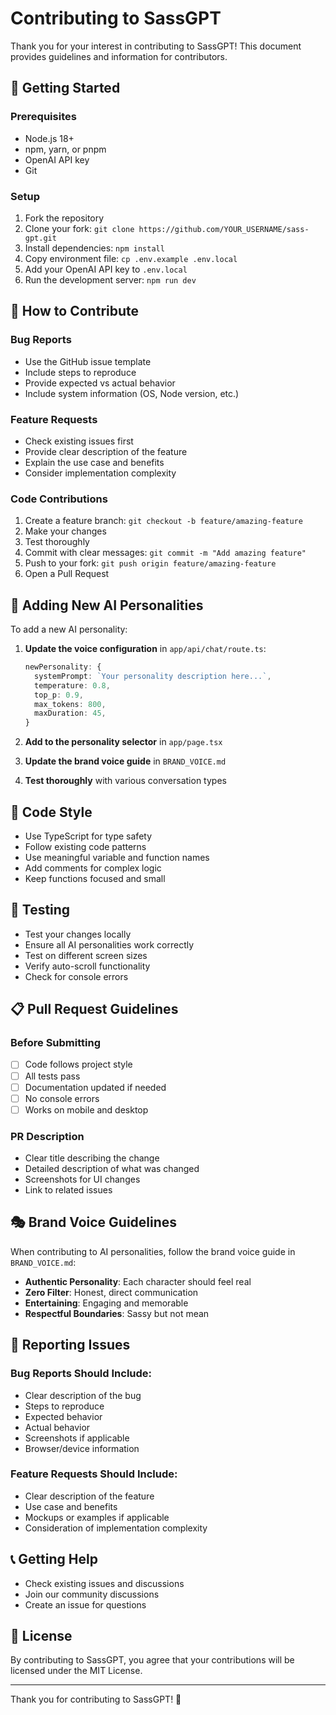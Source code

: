 # Contributing to SassGPT

Thank you for your interest in contributing to SassGPT! This document provides guidelines and information for contributors.

## 🚀 Getting Started

### Prerequisites
- Node.js 18+
- npm, yarn, or pnpm
- OpenAI API key
- Git

### Setup
1. Fork the repository
2. Clone your fork: `git clone https://github.com/YOUR_USERNAME/sass-gpt.git`
3. Install dependencies: `npm install`
4. Copy environment file: `cp .env.example .env.local`
5. Add your OpenAI API key to `.env.local`
6. Run the development server: `npm run dev`

## 🎯 How to Contribute

### Bug Reports
- Use the GitHub issue template
- Include steps to reproduce
- Provide expected vs actual behavior
- Include system information (OS, Node version, etc.)

### Feature Requests
- Check existing issues first
- Provide clear description of the feature
- Explain the use case and benefits
- Consider implementation complexity

### Code Contributions
1. Create a feature branch: `git checkout -b feature/amazing-feature`
2. Make your changes
3. Test thoroughly
4. Commit with clear messages: `git commit -m "Add amazing feature"`
5. Push to your fork: `git push origin feature/amazing-feature`
6. Open a Pull Request

## 🎨 Adding New AI Personalities

To add a new AI personality:

1. **Update the voice configuration** in `app/api/chat/route.ts`:
   ```typescript
   newPersonality: {
     systemPrompt: `Your personality description here...`,
     temperature: 0.8,
     top_p: 0.9,
     max_tokens: 800,
     maxDuration: 45,
   }
   ```

2. **Add to the personality selector** in `app/page.tsx`

3. **Update the brand voice guide** in `BRAND_VOICE.md`

4. **Test thoroughly** with various conversation types

## 📝 Code Style

- Use TypeScript for type safety
- Follow existing code patterns
- Use meaningful variable and function names
- Add comments for complex logic
- Keep functions focused and small

## 🧪 Testing

- Test your changes locally
- Ensure all AI personalities work correctly
- Test on different screen sizes
- Verify auto-scroll functionality
- Check for console errors

## 📋 Pull Request Guidelines

### Before Submitting
- [ ] Code follows project style
- [ ] All tests pass
- [ ] Documentation updated if needed
- [ ] No console errors
- [ ] Works on mobile and desktop

### PR Description
- Clear title describing the change
- Detailed description of what was changed
- Screenshots for UI changes
- Link to related issues

## 🎭 Brand Voice Guidelines

When contributing to AI personalities, follow the brand voice guide in `BRAND_VOICE.md`:

- **Authentic Personality**: Each character should feel real
- **Zero Filter**: Honest, direct communication
- **Entertaining**: Engaging and memorable
- **Respectful Boundaries**: Sassy but not mean

## 🐛 Reporting Issues

### Bug Reports Should Include:
- Clear description of the bug
- Steps to reproduce
- Expected behavior
- Actual behavior
- Screenshots if applicable
- Browser/device information

### Feature Requests Should Include:
- Clear description of the feature
- Use case and benefits
- Mockups or examples if applicable
- Consideration of implementation complexity

## 📞 Getting Help

- Check existing issues and discussions
- Join our community discussions
- Create an issue for questions

## 📄 License

By contributing to SassGPT, you agree that your contributions will be licensed under the MIT License.

---

Thank you for contributing to SassGPT! 🎉
